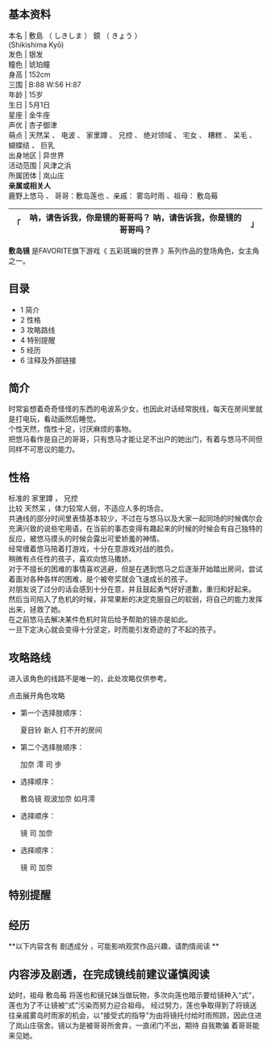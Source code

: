 **基本资料**  
---  
本名  |  敷島  （  しきしま  ）  鏡  （  きょう  ）    
(Shikishima Kyō)  
发色  |  银发   
瞳色  |  琥珀瞳   
身高  |  152cm   
三围  |  B:88 W:56 H:87   
年龄  |  15岁   
生日  |  5月1日   
星座  |  金牛座   
声优  |  杏子御津   
萌点  |  天然呆  、  电波  、  家里蹲  、  兄控  、  绝对领域  、  宅女  、  糟糕  、  呆毛  、  蝴蝶结  、  巨乳   
出身地区  |  异世界   
活动范围  |  风津之浜   
所属团体  |  岚山庄   
**亲属或相关人**  
鹿野上悠马  、  哥哥：敷岛莲也  、亲戚：  雾岛时雨  、祖母：  敷岛莓  
  
「  |  呐，请告诉我，你是镜的哥哥吗？  呐，请告诉我，你是镜的哥哥吗？  |  」   
---|---|---  
  
**敷岛镜** 是FAVORITE旗下游戏《  五彩斑斓的世界  》系列作品的登场角色，女主角之一。

##  目录

  * 1  简介 
  * 2  性格 
  * 3  攻略路线 
  * 4  特别提醒 
  * 5  经历 
  * 6  注释及外部链接 

##  简介

时常妄想着奇奇怪怪的东西的电波系少女，也因此对话经常脱线，每天在房间里就是打电玩，看动画然后睡觉。  
个性天然，惰性十足，讨厌麻烦的事物。  
把悠马看作是自己的哥哥，只有悠马才能让足不出户的她出门，有着与悠马不同但同样不可思议的能力。

##  性格

标准的  家里蹲  ，  兄控  
比较  天然呆  ，体力较常人弱，不适应人多的场合。  
共通线的部分时间里表情基本较少，不过在与悠马以及大家一起同场的时候偶尔会充满兴致的说些宅用语，在当前的事态变得有趣起来的时候的时候会有自己独特的反应，被悠马摸头的时候会露出可爱娇羞的神情。  
经常缠着悠马陪着打游戏，十分在意游戏对战的胜负。  
稍微有点任性的孩子，喜欢向悠马撒娇。  
对于不擅长的困难的事情喜欢逃避，但是在遇到悠马之后逐渐开始踏出房间，尝试着面对各种各样的困难，是个被夸奖就会飞速成长的孩子。  
对朋友说了过分的话会感到十分在意，并且鼓起勇气好好道歉，重归和好起来。  
然后当司陷入了危机的时候，非常果断的决定克服自己的软弱，将自己的能力发挥出来，拯救了她。  
在之前悠马去解决某件危机时背后给予帮助的镜亦是如此。  
一旦下定决心就会变得十分坚定，时而能引发奇迹的了不起的孩子。

##  攻略路线

进入该角色的线路不是唯一的，此处攻略仅供参考。

点击展开角色攻略

  * 第一个选择肢顺序： 

     夏目铃 
     新人 
     打不开的房间 

  * 第二个选择肢顺序： 

     加奈 
     澪 
     司 
     步 

  * 选择顺序： 

     敷岛镜 
     观波加奈 
     如月澪 

  * 选择顺序： 

     镜 
     司 
     加奈 

  * 选择顺序： 

     镜 
     司 
     加奈 

##  特别提醒

##  经历

**以下内容含有 剧透成分  ，可能影响观赏作品兴趣，请酌情阅读 **

内容涉及剧透，在完成镜线前建议谨慎阅读  
---  
幼时，祖母  敷岛莓  将莲也和镜兄妹当做玩物，多次向莲也暗示要给镜种入“式”，莲也为了不让镜被“式”污染而努力迎合祖母。
经过努力，莲也争取得到了将镜送往亲戚雾岛时雨家的机会，以“接受式的指导”为由将镜托付给时雨照顾，因此住进了岚山庄宿舍。镜以为是被哥哥所舍弃，一直闭门不出，期待
自我欺骗  着哥哥能来见她。  
  